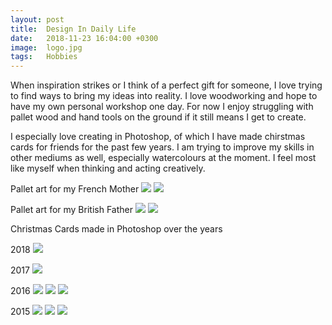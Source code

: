 ```yaml
---
layout: post
title:  Design In Daily Life
date:   2018-11-23 16:04:00 +0300
image:  logo.jpg
tags:   Hobbies
---
```

When inspiration strikes or I think of a perfect gift for someone, I love trying to find ways to bring my ideas into reality. I love woodworking and hope to have my own personal workshop one day. For now I enjoy struggling with pallet wood and hand tools on the ground if it still means I get to create.

I especially love creating in Photoshop, of which I have made chirstmas cards for friends for the past few years.
I am trying to improve my skills in other mediums as well, especially watercolours at the moment. I feel most like myself when thinking and acting creatively. 

Pallet art for my French Mother
![]({{site.baseurl}}/img/french1.jpg)
![]({{site.baseurl}}/img/french2.jpg)

Pallet art for my British Father
![]({{site.baseurl}}/img/eng1.jpg)
![]({{site.baseurl}}/img/eng2.jpg)

Christmas Cards made in Photoshop over the years

2018
![]({{site.baseurl}}/img/2018.jpg)

2017
![]({{site.baseurl}}/img/2017.jpg)

2016
![]({{site.baseurl}}/img/20161.jpg)
![]({{site.baseurl}}/img/20162.jpg)
![]({{site.baseurl}}/img/20163.jpg)

2015
![]({{site.baseurl}}/img/20151.jpg)
![]({{site.baseurl}}/img/20152.jpg)
![]({{site.baseurl}}/img/20153.jpg)
